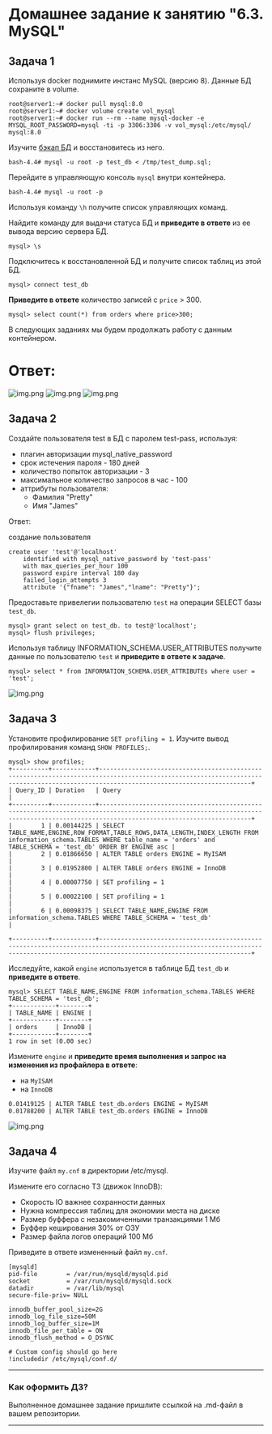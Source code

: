 # Домашнее задание к занятию "6.3. MySQL"

## Задача 1

Используя docker поднимите инстанс MySQL (версию 8). Данные БД сохраните в volume.
```
root@server1:~# docker pull mysql:8.0
root@server1:~# docker volume create vol_mysql
root@server1:~# docker run --rm --name mysql-docker -e MYSQL_ROOT_PASSWORD=mysql -ti -p 3306:3306 -v vol_mysql:/etc/mysql/ mysql:8.0
```
Изучите [бэкап БД](https://github.com/netology-code/virt-homeworks/tree/master/06-db-03-mysql/test_data) и 
восстановитесь из него.
```
bash-4.4# mysql -u root -p test_db < /tmp/test_dump.sql;
```
Перейдите в управляющую консоль `mysql` внутри контейнера.
```
bash-4.4# mysql -u root -p
```
Используя команду `\h` получите список управляющих команд.

Найдите команду для выдачи статуса БД и **приведите в ответе** из ее вывода версию сервера БД.
```
mysql> \s
```
Подключитесь к восстановленной БД и получите список таблиц из этой БД.
```
mysql> connect test_db
```
**Приведите в ответе** количество записей с `price` > 300.
```
mysql> select count(*) from orders where price>300;
```
В следующих заданиях мы будем продолжать работу с данным контейнером.

# Ответ:
![img.png](msql1.png)
![img.png](msql1.2.png)
![img.png](msql1.3.png)

## Задача 2

Создайте пользователя test в БД c паролем test-pass, используя:
- плагин авторизации mysql_native_password
- срок истечения пароля - 180 дней 
- количество попыток авторизации - 3 
- максимальное количество запросов в час - 100
- аттрибуты пользователя:
    - Фамилия "Pretty"
    - Имя "James"
    
Ответ:

создание пользователя
```
create user 'test'@'localhost' 
    identified with mysql_native_password by 'test-pass' 
    with max_queries_per_hour 100
    password expire interval 180 day 
    failed_login_attempts 3 
    attribute '{"fname": "James","lname": "Pretty"}';
```

Предоставьте привелегии пользователю `test` на операции SELECT базы `test_db`.
```
mysql> grant select on test_db. to test@'localhost';
mysql> flush privileges;
```    
Используя таблицу INFORMATION_SCHEMA.USER_ATTRIBUTES получите данные по пользователю `test` и 
**приведите в ответе к задаче**.
```
mysql> select * from INFORMATION_SCHEMA.USER_ATTRIBUTEs where user = 'test';
```
![img.png](msql2.png)

## Задача 3

Установите профилирование `SET profiling = 1`.
Изучите вывод профилирования команд `SHOW PROFILES;`.
```
mysql> show profiles;
+----------+------------+--------------------------------------------------------------------------------------------------------------------------------------------------------------------------------------+
| Query_ID | Duration   | Query                                                                                                                                                                                |
+----------+------------+--------------------------------------------------------------------------------------------------------------------------------------------------------------------------------------+
|        1 | 0.00144225 | SELECT TABLE_NAME,ENGINE,ROW_FORMAT,TABLE_ROWS,DATA_LENGTH,INDEX_LENGTH FROM information_schema.TABLES WHERE table_name = 'orders' and  TABLE_SCHEMA = 'test_db' ORDER BY ENGINE asc |
|        2 | 0.01866650 | ALTER TABLE orders ENGINE = MyISAM                                                                                                                                                   |
|        3 | 0.01952800 | ALTER TABLE orders ENGINE = InnoDB                                                                                                                                                   |
|        4 | 0.00007750 | SET profiling = 1                                                                                                                                                                    |
|        5 | 0.00022100 | SET profiling = 1                                                                                                                                                                    |
|        6 | 0.00098375 | SELECT TABLE_NAME,ENGINE FROM information_schema.TABLES WHERE TABLE_SCHEMA = 'test_db'                                                                                               |

+----------+------------+--------------------------------------------------------------------------------------------------------------------------------------------------------------------------------------+

```
Исследуйте, какой `engine` используется в таблице БД `test_db` и **приведите в ответе**.
```
mysql> SELECT TABLE_NAME,ENGINE FROM information_schema.TABLES WHERE TABLE_SCHEMA = 'test_db';
+------------+--------+
| TABLE_NAME | ENGINE |
+------------+--------+
| orders     | InnoDB |
+------------+--------+
1 row in set (0.00 sec)

```
Измените `engine` и **приведите время выполнения и запрос на изменения из профайлера в ответе**:
- на `MyISAM`
- на `InnoDB`
```
0.01419125 | ALTER TABLE test_db.orders ENGINE = MyISAM                                                                                                                  
0.01788200 | ALTER TABLE test_db.orders ENGINE = InnoDB  
```

![img.png](msql3.3.png)

## Задача 4 

Изучите файл `my.cnf` в директории /etc/mysql.

Измените его согласно ТЗ (движок InnoDB):
- Скорость IO важнее сохранности данных
- Нужна компрессия таблиц для экономии места на диске
- Размер буффера с незакомиченными транзакциями 1 Мб
- Буффер кеширования 30% от ОЗУ
- Размер файла логов операций 100 Мб

Приведите в ответе измененный файл `my.cnf`.
```
[mysqld]
pid-file        = /var/run/mysqld/mysqld.pid
socket          = /var/run/mysqld/mysqld.sock
datadir         = /var/lib/mysql
secure-file-priv= NULL

innodb_buffer_pool_size=2G
innodb_log_file_size=50M
innodb_log_buffer_size=1М
innodb_file_per_table = ON
innodb_flush_method = O_DSYNC

# Custom config should go here
!includedir /etc/mysql/conf.d/
```

---

### Как оформить ДЗ?

Выполненное домашнее задание пришлите ссылкой на .md-файл в вашем репозитории.

---
